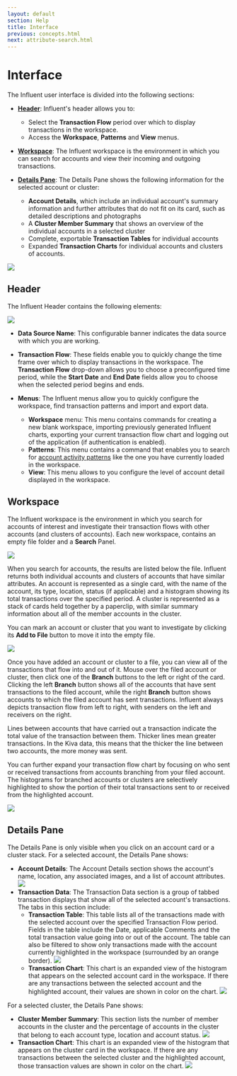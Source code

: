 ```yaml
---
layout: default
section: Help
title: Interface
previous: concepts.html
next: attribute-search.html
---
```


Interface
=========

The Influent user interface is divided into the following sections:

-   **[Header](#header)**: Influent's header allows you to:
    -   Select the **Transaction Flow** period over which to display transactions in the workspace.
    -   Access the **Workspace**, **Patterns** and **View** menus.
-   **[Workspace](#workspace)**: The Influent workspace is the environment in which you can search for accounts and view their incoming and outgoing transactions.

-   **[Details Pane](#details-pane)**: The Details Pane shows the following information for the selected account or cluster:
    -   **Account Details**, which include an individual account's summary information and further attributes that do not fit on its card, such as detailed descriptions and photographs
    -   A **Cluster Member Summary** that shows an overview of the individual accounts in a selected cluster
    -   Complete, exportable **Transaction Tables** for individual accounts
    -   Expanded **Transaction Charts** for individual accounts and clusters of accounts.

![](Resources/image/interface-bl.png)

<a name="header"></a>Header
------

The Influent Header contains the following elements:

![](Resources/image/header-bl.png)

-   **Data Source Name**: This configurable banner indicates the data source with which you are working.
-   **Transaction Flow**: These fields enable you to quickly change the time frame over which to display transactions in the workspace. The **Transaction Flow** drop-down allows you to choose a preconfigured time period, while the **Start Date** and **End Date** fields allow you to choose when the selected period begins and ends.

-   **Menus**: The Influent menus allow you to quickly configure the workspace, find transaction patterns and import and export data.
    -   **Workspace** menu: This menu contains commands for creating a new blank workspace, importing previously generated Influent charts, exporting your current transaction flow chart and logging out of the application (if authentication is enabled).
    -   **Patterns**: This menu contains a command that enables you to search for [account activity patterns](activity-search.md) like the one you have currently loaded in the workspace.
    -   **View**: This menu allows to you configure the level of account detail displayed in the workspace.

<a name="workspace"></a>Workspace
---------

The Influent workspace is the environment in which you search for accounts of interest and investigate their transaction flows with other accounts (and clusters of accounts). Each new workspace, contains an empty file folder and a **Search** Panel.

![](Resources/image/new-workspace-bl.png)

When you search for accounts, the results are listed below the file. Influent returns both individual accounts and clusters of accounts that have similar attributes. An account is represented as a single card, with the name of the account, its type, location, status (if applicable) and a histogram showing its total transactions over the specified period. A cluster is represented as a stack of cards held together by a paperclip, with similar summary information about all of the member accounts in the cluster.

You can mark an account or cluster that you want to investigate by clicking its **Add to File** button to move it into the empty file.

![](Resources/image/search-results-bl.png)

Once you have added an account or cluster to a file, you can view all of the transactions that flow into and out of it. Mouse over the filed account or cluster, then click one of the **Branch** buttons to the left or right of the card. Clicking the left **Branch** button shows all of the accounts that have sent transactions to the filed account, while the right **Branch** button shows accounts to which the filed account has sent transactions. Influent always depicts transaction flow from left to right, with senders on the left and receivers on the right.

Lines between accounts that have carried out a transaction indicate the total value of the transaction between them. Thicker lines mean greater transactions. In the Kiva data, this means that the thicker the line between two accounts, the more money was sent.

You can further expand your transaction flow chart by focusing on who sent or received transactions from accounts branching from your filed account. The histograms for branched accounts or clusters are selectively highlighted to show the portion of their total transactions sent to or received from the highlighted account.

![](Resources/image/branch-example-bl.png)

<a name="details-pane"></a>Details Pane
------------

The Details Pane is only visible when you click on an account card or a cluster stack. For a selected account, the Details Pane shows:

-   **Account Details**: The Account Details section shows the account's name, location, any associated images, and a list of account attributes.
    ![](Resources/image/account-details-bl.png)
-   **Transaction Data**: The Transaction Data section is a group of tabbed transaction displays that show all of the selected account's transactions. The tabs in this section include:
    -   **Transaction Table**: This table lists all of the transactions made with the selected account over the specified Transaction Flow period. Fields in the table include the Date, applicable Comments and the total transaction value going into or out of the account. The table can also be filtered to show only transactions made with the account currently highlighted in the workspace (surrounded by an orange border).
        ![](Resources/image/transaction-table-bl.png)
    -   **Transaction Chart**: This chart is an expanded view of the histogram that appears on the selected account card in the workspace. If there are any transactions between the selected account and the highlighted account, their values are shown in color on the chart.
        ![](Resources/image/transaction-chart-account-bl.png)

For a selected cluster, the Details Pane shows:

-   **Cluster Member Summary**: This section lists the number of member accounts in the cluster and the percentage of accounts in the cluster that belong to each account type, location and account status.
    ![](Resources/image/cluster-member-summary-bl.png)
-   **Transaction Chart**: This chart is an expanded view of the histogram that appears on the cluster card in the workspace. If there are any transactions between the selected cluster and the highlighted account, those transaction values are shown in color on the chart.
    ![](Resources/image/transaction-chart-cluster-bl.png)

